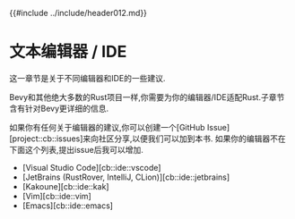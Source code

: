 {{#include ../include/header012.md}}

# 文本编辑器 / IDE

这一章节是关于不同编辑器和IDE的一些建议.

Bevy和其他绝大多数的Rust项目一样,你需要为你的编辑器/IDE适配Rust.子章节含有针对Bevy更详细的信息.

如果你有任何关于编辑器的建议,你可以创建一个[GitHub Issue][project::cb::issues]来向社区分享,以便我们可以加到本书.
如果你的编辑器不在下面这个列表,提出issue后我可以增加.

- [Visual Studio Code][cb::ide::vscode]
- [JetBrains (RustRover, IntelliJ, CLion)][cb::ide::jetbrains]
- [Kakoune][cb::ide::kak]
- [Vim][cb::ide::vim]
- [Emacs][cb::ide::emacs]
